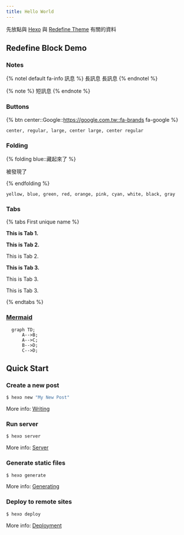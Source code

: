 ```yaml
---
title: Hello World
---
```

先放點與 [Hexo](https://hexo.io/) 與 [Redefine Theme](https://redefine-docs.ohevan.com/) 有關的資料


## Redefine Block Demo
### Notes
{% notel default fa-info 訊息 %}
長訊息
長訊息
{% endnotel %}

{% note  %}
短訊息
{% endnote %}

### Buttons
{% btn center::Google::https://google.com.tw::fa-brands fa-google %}

```
center, regular, large, center large, center regular
```

### Folding
{% folding blue::藏起來了 %}

被發現了
 
{% endfolding %}

```
yellow, blue, green, red, orange, pink, cyan, white, black, gray
```

### Tabs
{% tabs First unique name %}
<!-- tab First Tab-->
**This is Tab 1.**
<!-- endtab -->
 
<!-- tab Second Tab-->
**This is Tab 2.**
 
This is Tab 2.
<!-- endtab -->
 
<!-- tab Third Tab-->
**This is Tab 3.**
 
This is Tab 3.
 
This is Tab 3.
<!-- endtab -->
{% endtabs %}

### [Mermaid](https://mermaid.js.org/)
```mermaid
  graph TD;
      A-->B;
      A-->C;
      B-->D;
      C-->D;
```


## Quick Start

### Create a new post

``` bash
$ hexo new "My New Post"
```

More info: [Writing](https://hexo.io/docs/writing.html)

### Run server

``` bash
$ hexo server
```

More info: [Server](https://hexo.io/docs/server.html)

### Generate static files

``` bash
$ hexo generate
```

More info: [Generating](https://hexo.io/docs/generating.html)

### Deploy to remote sites

``` bash
$ hexo deploy
```

More info: [Deployment](https://hexo.io/docs/one-command-deployment.html)

